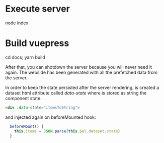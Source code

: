 # Execute server
node index
# Build vuepress
cd docs; yarn build

After that, you can shotdown the server because you will never need it again. 
The webside has been generated with all the prefetched data from the server.

In order to keep the state persisted after the server rendering, is created a dataset html attribute called *data-state* where is stored as string the component state.

```html
<div :data-state="itemsToString"> 
```
and injected again on beforeMounted hook:

```js
  beforeMount() {
    this.items = JSON.parse(this.$el.dataset.state)
  }
```